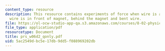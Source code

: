 ```yaml
---
content_type: resource
description: This resource contains experiments of force when wire is above the magnet,
  wire is in front of magnet, behind the magnet and bent wire.
file: https://ol-ocw-studio-app-qa.s3.amazonaws.com/courses/8-02-physics-ii-electricity-and-magnetism-spring-2007/5ac2549dbc5e17db9dd5f088969202db_prs_w06d2_qonly.pdf
file_type: application/pdf
resourcetype: Document
title: prs_w06d2_qonly.pdf
uid: 5ac2549d-bc5e-17db-9dd5-f088969202db
---
```

